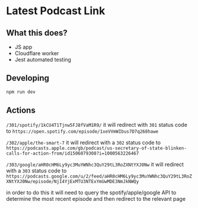 # Latest Podcast Link

## What this does?

- JS app
- Cloudflare worker
- Jest automated testing

## Developing

```bash
npm run dev
```

## Actions

`/301/spotify/1kCU4T1Tjnw5FJ8fVaM1R9/` it will redirect with `301` status code to `https://open.spotify.com/episode/1xeVVmWIbus7D7q268hawe`

`/302/apple/the-smart-7` it will redirect with a `302` status code to `https://podcasts.apple.com/gb/podcast/us-secretary-of-state-blinken-calls-for-action-from/id1506079308?i=1000563226467`

`/303/google/aHR0cHM6Ly9yc3MuYWNhc3QuY29tL3RoZXNtYXJ0Nw` it will redirect with a `303` status code to `https://podcasts.google.com/u/2/feed/aHR0cHM6Ly9yc3MuYWNhc3QuY29tL3RoZXNtYXJ0Nw/episode/NjI4YjExMTU3NTExYmUwMDE3NmJkNWQy`

in order to do this it will need to query the spotify/apple/google API to determine the most recent episode and then redirect to the relevant page

